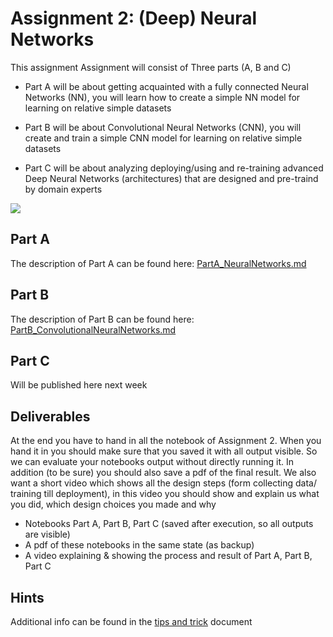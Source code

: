 # Assignment 2: (Deep) Neural Networks
This assignment Assignment will consist of Three parts (A, B and C)

* Part A will be about getting acquainted with a fully connected Neural Networks (NN), you will learn how to create a simple NN model for learning on relative simple datasets

* Part B will be about Convolutional Neural Networks (CNN), you will create and train a simple CNN model for learning on relative simple datasets

* Part C will be about analyzing deploying/using and re-training advanced Deep Neural Networks (architectures) that are designed and pre-traind by domain experts 

![](https://thedatascientist.com/wp-content/uploads/2018/03/Deep-Neural-Network-What-is-Deep-Learning-Edureka.png)


## Part A

The description of Part A can be found here:
[PartA_NeuralNetworks.md](PartA_NeuralNetworks.md)


## Part B

The description of Part B can be found here:
[PartB_ConvolutionalNeuralNetworks.md](PartB_ConvolutionalNeuralNetworks.md)


## Part C

Will be published here next week


## Deliverables
At the end you have to hand in all the notebook of Assignment 2. When you hand it in you should make sure that you saved it with all output visible. So we can evaluate your notebooks output without directly running it. In addition (to be sure) you should also save a pdf of the final result.
We also want a short video which shows all the design steps (form collecting data/ training till deployment), in this video you should show and explain us what you did, which design choices you made and why

* Notebooks Part A, Part B, Part C (saved after execution, so all outputs are visible)
* A pdf of these notebooks in the same state (as backup)
* A video explaining & showing the process and result of Part A, Part B, Part C

## Hints
Additional info can be found in the [tips and trick](TipsAndTricks.md) document
